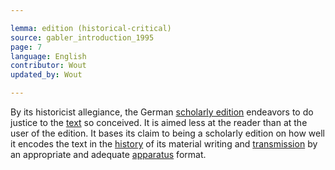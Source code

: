 ```yaml
---

lemma: edition (historical-critical)
source: gabler_introduction_1995
page: 7
language: English
contributor: Wout
updated_by: Wout

---
```


By its historicist allegiance, the German [scholarly edition](editionScholarly.html) endeavors to do justice to the [text](text.html) so conceived. It is aimed less at the reader than at the user of the edition. It bases its claim to being a scholarly edition on how well it encodes the text in the [history](history.html) of its material writing and [transmission](textualTransmission.html) by an appropriate and adequate [apparatus](appratusCritical.html) format.
